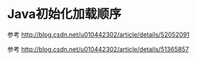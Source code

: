 # Java初始化加载顺序

参考 http://blog.csdn.net/u010442302/article/details/52052091

参考 http://blog.csdn.net/u010442302/article/details/51365857
